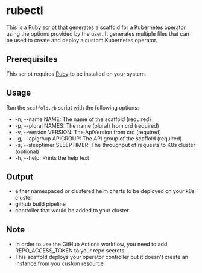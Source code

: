 # rubectl

This is a Ruby script that generates a scaffold for a Kubernetes operator using the options provided by the user. It generates multiple files that can be used to create and deploy a custom Kubernetes operator.

## Prerequisites

This script requires [Ruby](https://www.ruby-lang.org/en/downloads/) to be installed on your system.


## Usage

Run the `scaffold.rb` script with the following options:

- -n, --name NAME: The name of the scaffold (required)
- -p, --plural NAMES: The name (plural) from crd (required)
- -v, --version VERSION: The ApiVersion from crd (required)
- -g, --apigroup APIGROUP: The API group of the scaffold (required)
- -s, --sleeptimer SLEEPTIMER: The throughput of requests to K8s cluster (optional)
- -h, --help: Prints the help text

## Output

- either namespaced or clustered helm charts to be deployed on your k8s cluster
- github build pipeline
- controller that would be added to your cluster

## Note
- In order to use the GitHub Actions workflow, you need to add REPO_ACCESS_TOKEN to your repo secrets.
- This scaffold deploys your operator controller but it doesn't create an instance from you custom resource